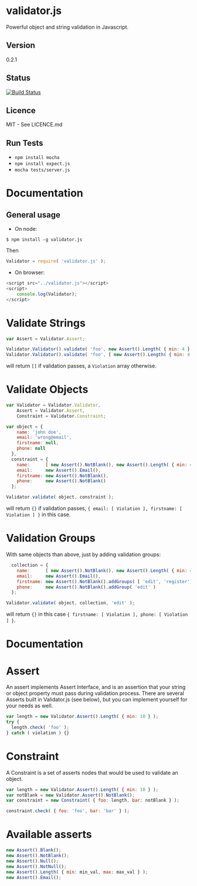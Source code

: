 # validator.js

Powerful object and string validation in Javascript.

## Version

0.2.1

## Status

[![Build Status](https://travis-ci.org/guillaumepotier/validator.js.png?branch=master)](https://travis-ci.org/guillaumepotier/validator.js)

## Licence

MIT - See LICENCE.md


## Run Tests

  - `npm install mocha`
  - `npm install expect.js`
  - `mocha tests/server.js`

# Documentation


## General usage

- On node:

```
$ npm install -g validator.js
```

Then

```js
Validator = require( 'validator.js' );
```

- On browser:

```js
<script src="../validator.js"></script>
<script>
    console.log(Validator);
</script>
```


# Validate Strings

```js
var Assert = Validator.Assert;

Validator.Validator().validate( 'foo', new Assert().Length( { min: 4 } ) );
Validator.Validator().validate( 'foo', [ new Assert().Length( { min: 4 } ), new Assert().Email() ] );

```
will return `[]` if validation passes, a `Violation` array otherwise.


# Validate Objects

```js
var Validator = Validator.Validator,
    Assert = Validator.Assert,
    Constraint = Validator.Constraint;

var object = {
    name: 'john doe',
    email: 'wrong@email',
    firstname: null,
    phone: null
  },
  constraint = {
    name:      [ new Assert().NotBlank(), new Assert().Length( { min: 4, max: 25 } ) ],
    email:     new Assert().Email(),
    firstname: new Assert().NotBlank(),
    phone:     new Assert().NotBlank()
  };

Validator.validate( object, constraint );
```
will return `{}` if validation passes,
`{ email: [ Violation ], firstname: [ Violation ] }` in this case.


# Validation Groups

With same objects than above, just by adding validation groups:

```js
  collection = {
    name:      [ new Assert().NotBlank(), new Assert().Length( { min: 4, max: 25 } ) ],
    email:     new Assert().Email(),
    firstname: new Assert().NotBlank().addGroups( [ 'edit', 'register'] ),
    phone:     new Assert().NotBlank().addGroup( 'edit' )
  };

Validator.validate( object, collection, 'edit' );
```
will return `{}` in this case `{ firstname: [ Violation ], phone: [ Violation ] }`.


# Documentation

# Assert

An assert implements Assert Interface, and is an assertion that your string or object
property must pass during validation process. There are several Asserts built in
Validator.js (see below), but you can implement yourself for your needs as well.

```js
var length = new Validator.Assert().Length( { min: 10 } );
try {
  length.check( 'foo' );
} catch ( violation ) {}
```

# Constraint

A Constraint is a set of asserts nodes that would be used to validate an object.

```js
var length = new Validator.Assert().Length( { min: 10 } );
var notBlank = new Validator.Assert().NotBlank();
var constraint = new Constraint( { foo: length, bar: notBlank } );

constraint.check( { foo: 'foo', bar: 'bar' } );
```

# Available asserts

```js
new Assert().Blank();
new Assert().NotBlank();
new Assert().Null();
new Assert().NotNull();
new Assert().Length( { min: min_val, max: max_val } );
new Assert().Email();
```